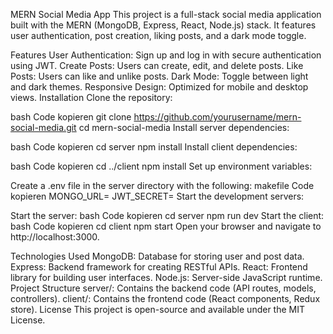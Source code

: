MERN Social Media App
This project is a full-stack social media application built with the MERN (MongoDB, Express, React, Node.js) stack. It features user authentication, post creation, liking posts, and a dark mode toggle.

Features
User Authentication: Sign up and log in with secure authentication using JWT.
Create Posts: Users can create, edit, and delete posts.
Like Posts: Users can like and unlike posts.
Dark Mode: Toggle between light and dark themes.
Responsive Design: Optimized for mobile and desktop views.
Installation
Clone the repository:

bash
Code kopieren
git clone https://github.com/yourusername/mern-social-media.git
cd mern-social-media
Install server dependencies:

bash
Code kopieren
cd server
npm install
Install client dependencies:

bash
Code kopieren
cd ../client
npm install
Set up environment variables:

Create a .env file in the server directory with the following:
makefile
Code kopieren
MONGO_URL=<Your MongoDB Connection String>
JWT_SECRET=<Your JWT Secret>
Start the development servers:

Start the server:
bash
Code kopieren
cd server
npm run dev
Start the client:
bash
Code kopieren
cd client
npm start
Open your browser and navigate to http://localhost:3000.

Technologies Used
MongoDB: Database for storing user and post data.
Express: Backend framework for creating RESTful APIs.
React: Frontend library for building user interfaces.
Node.js: Server-side JavaScript runtime.
Project Structure
server/: Contains the backend code (API routes, models, controllers).
client/: Contains the frontend code (React components, Redux store).
License
This project is open-source and available under the MIT License.

